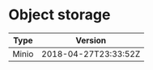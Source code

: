 # Object storage

|    Type    |        Version       |
|------------|----------------------|
|   Minio    | 2018-04-27T23:33:52Z |
